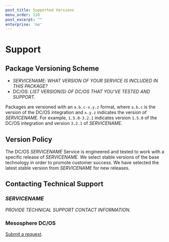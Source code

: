 ```yaml
---
post_title: Supported Versions
menu_order: 110
post_excerpt: ""
enterprise: 'no'
---
```


# Support

<a name="package-versioning-scheme"></a>
## Package Versioning Scheme

- _SERVICENAME_: _WHAT VERSION OF YOUR SERVICE IS INCLUDED IN THIS PACKAGE?_
- DC/OS: _LIST VERSION(S) OF DC/OS THAT YOU'VE TESTED AND SUPPORT._

Packages are versioned with an `a.b.c-x.y.z` format, where `a.b.c` is the version of the DC/OS integration and `x.y.z` indicates the version of _SERVICENAME_. For example, `1.5.0-3.2.1` indicates version `1.5.0` of the DC/OS integration and version `3.2.1` of _SERVICENAME_.

<a name="version-policy"></a>
## Version Policy

The DC/OS _SERVICENAME_ Service is engineered and tested to work with a specific release of _SERVICENAME_. We select stable versions of the base technology in order to promote customer success. We have selected the latest stable version from _SERVICENAME_ for new releases.

<a name="contacting-technical-support"></a>
## Contacting Technical Support

### _SERVICENAME_
_PROVIDE TECHNICAL SUPPORT CONTACT INFORMATION._

### Mesosphere DC/OS
[Submit a request](https://support.mesosphere.com/hc/en-us/requests/new).

